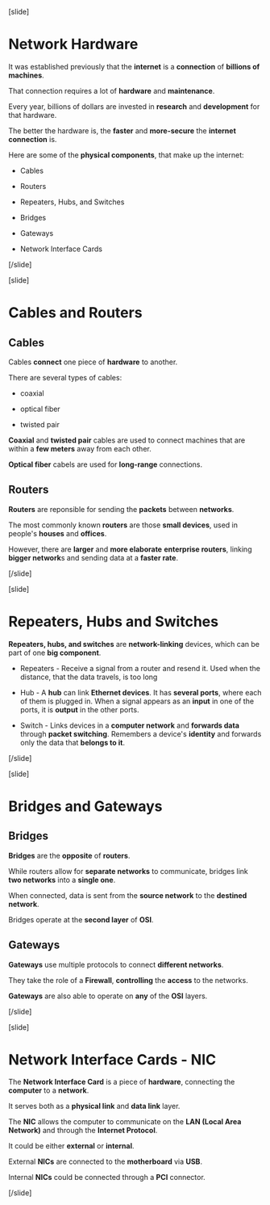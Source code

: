 [slide]

# Network Hardware

It was established previously that the **internet** is a **connection** of **billions of machines**.

That connection requires a lot of **hardware** and **maintenance**.

Every year, billions of dollars are invested in **research** and **development** for that hardware.

The better the hardware is, the **faster** and **more-secure** the **internet connection** is.

Here are some of the **physical components**, that make up the internet:

- Cables

- Routers

- Repeaters, Hubs, and Switches

- Bridges

- Gateways

- Network Interface Cards

[/slide]

[slide]

# Cables and Routers

## Cables

Cables **connect** one piece of **hardware** to another.

There are several types of cables:

- coaxial

- optical fiber

- twisted pair

**Coaxial** and **twisted pair** cables are used to connect machines that are within a **few meters** away from each other.

**Optical fiber** cabels are used for **long-range** connections.

## Routers

**Routers** are reponsible for sending the **packets** between **networks**.

The most commonly known **routers** are those **small devices**, used in people's **houses** and **offices**.

However, there are **larger** and **more elaborate** **enterprise routers**, linking **bigger network**s and sending data at a **faster rate**.

[/slide]

[slide]

# Repeaters, Hubs and Switches

**Repeaters, hubs, and switches** are **network-linking** devices, which can be part of one **big component**.

- Repeaters - Receive a signal from a router and resend it. Used when the distance, that the data travels, is too long

- Hub - A **hub** can link **Ethernet devices**. It has **several ports**, where each of them is plugged in. When a signal appears as an **input** in one of the ports, it is **output** in the other ports.

- Switch - Links devices in a **computer network** and **forwards data** through **packet switching**. Remembers a device's **identity** and forwards only the data that **belongs to it**.

[/slide]

[slide]

# Bridges and Gateways

## Bridges

**Bridges** are the **opposite** of **routers**.

While routers allow for **separate networks** to communicate, bridges link **two networks** into a **single one**.

When connected, data is sent from the **source network** to the **destined network**.

Bridges operate at the **second layer** of **OSI**.

## Gateways

**Gateways** use multiple protocols to connect **different networks**.

They take the role of a **Firewall**, **controlling** the **access** to the networks.

**Gateways** are also able to operate on **any** of the **OSI** layers.

[/slide]

[slide]

# Network Interface Cards - NIC

The **Network Interface Card** is a piece of **hardware**, connecting the **computer** to a **network**.

It serves both as a **physical link** and **data link** layer.

The **NIC** allows the computer to communicate on the **LAN (Local Area Network)** and through the **Internet Protocol**.

It could be either **external** or **internal**.

External **NICs** are connected to the **motherboard** via **USB**.

Internal **NICs** could be connected through a **PCI** connector.

[/slide]
